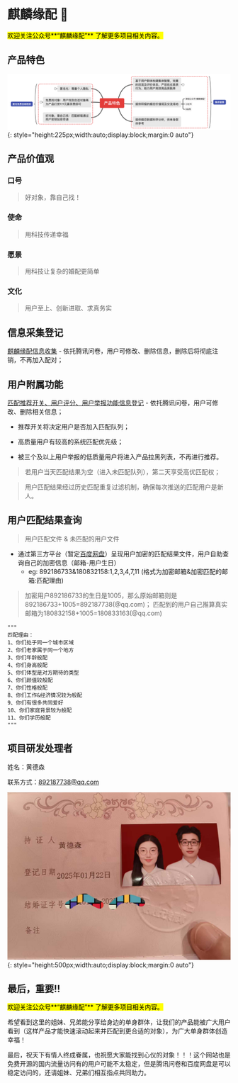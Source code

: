 # 麒麟缘配 👋
<mark>欢迎关注公众号**“麒麟缘配”**<mark> 了解更多项目相关内容。

## 产品特色
![Project Logo](./images/产品特色.png){: style="height:225px;width:auto;display:block;margin:0 auto"}

## 产品价值观
### 口号
> 好对象，靠自己找！
### 使命
> 用科技传递幸福
### 愿景
> 用科技让复杂的婚配更简单
### 文化
> 用户至上、创新进取、求真务实

## 信息采集登记
[麒麟缘配信息收集](https://docs.qq.com/form/page/DYWFtaVNqVlVXcXpq?_t=1712999087348&u=414480c432e24098aa358daa55ad6144#/fill-detail) - 依托腾讯问卷，用户可修改、删除信息，删除后将彻底注销，不再加入配对；

## 用户附属功能
[匹配推荐开关、用户评分、用户举报功能信息登记](https://docs.qq.com/form/page/DYUttVmhmQ25mRGdI?templateId=25000&create_type=2&no_promotion=1#/fill-detail) - 依托腾讯问卷，用户可修改、删除相关信息；

* 推荐开关将决定用户是否加入匹配队列；

* 高质量用户有较高的系统匹配优先级；

* 被三个及以上用户举报的低质量用户将进入产品拉黑列表，不再进行推荐。

> 若用户当天匹配结果为空（进入未匹配队列），第二天享受高优匹配权；

> 用户匹配结果经过历史匹配重复过滤机制，确保每次推送的匹配用户是新人。

## 用户匹配结果查询
> 用户匹配文件 & 未匹配的用户文件

* 通过第三方平台（暂定[百度网盘](https://pan.baidu.com/s/1UXnRUINZA5EAtmQnZ81Tdw?pwd=kq44)）呈现用户加密的匹配结果文件，用户自助查询自己的加密信息（邮箱-用户生日）
    * eg: 892186733&180832158:1,2,3,4,7,11 (格式为加密邮箱&加密匹配的邮箱:匹配理由)
> 加密用户892186733的生日是1005，那么原始邮箱则是 892186733+1005=892187738(@qq.com)；
匹配到的用户自己推算真实邮箱为180832158+1005=180833163(@qq.com)

```plaintext
"""
匹配理由：
1、你们处于同一个城市区域
2、你们老家属于同一个地方
3、你们年龄般配
4、你们身高般配
5、你们体型是对方期待的类型
6、你们颜值较般配 
7、你们性格般配
8、你们工作&经济情况较为般配
9、你们有很多共同爱好
10、你们家庭背景较为般配
11、你们学历般配
"""
```

## 项目研发处理者
姓名：黄德森

联系方式：892187738@qq.com

![Project Logo](./images/结婚证.jpg){: style="height:500px;width:auto;display:block;margin:0 auto"}

## 最后，重要‼️

<mark>欢迎关注公众号**“麒麟缘配”**<mark> 了解更多项目相关内容。

希望看到这里的姐妹、兄弟能分享给身边的单身群体，让我们的产品能被广大用户看到（这样产品才能快速滚动起来并匹配到更合适的对象），为广大单身群体创造幸福！

最后，祝天下有情人终成眷属，也祝愿大家能找到心仪的对象！！！这个网站也是免费开源的国内流量访问有的用户可能不太稳定，但是腾讯问卷和百度网盘是可以稳定访问的，还请姐妹、兄弟们相互指点共同助力。